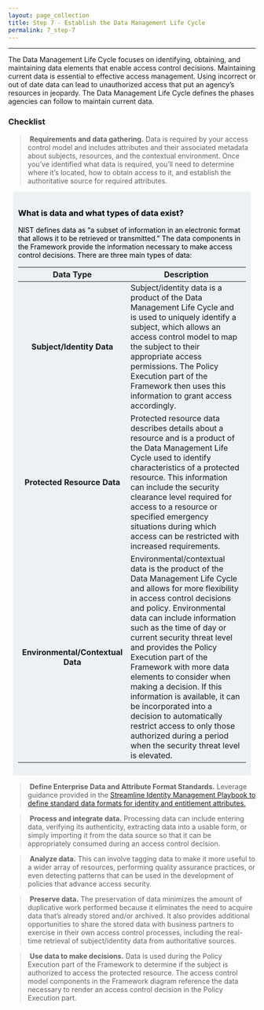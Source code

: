 ```yaml
---
layout: page_collection
title: Step 7 - Establish the Data Management Life Cycle
permalink: 7_step-7
---
```

<script>
$(function() {
  $( "#accordion" ).accordion({
    heightStyle: "content",
    collapsible: "true",
    active: "false"
  });
});
</script>

<script src="https://use.fontawesome.com/e20c671b68.js"></script>
-----------------------------------------------------------

The Data Management Life Cycle focuses on identifying, obtaining, and maintaining data elements that enable access control decisions. Maintaining current data is essential to effective access management. Using incorrect or out of date data can lead to unauthorized access that put an agency’s resources in jeopardy. The Data Management Life Cycle defines the phases agencies can follow to maintain current data.

### Checklist 

> <i class="fa fa-check-square-o"></i> &nbsp;**Requirements and data gathering.** Data is required by your access control model and includes attributes and their associated metadata about subjects, resources, and the contextual environment. Once you’ve identified what data is required, you’ll need to determine where it’s located, how to obtain access to it, and establish the authoritative source for required attributes. 

<div style="background-color: #edf1f3;color: black;margin: 10px;padding: 10px">

<h3><span>What is data and what types of data exist?</span></h3>
<p><span>NIST defines data as “a subset of information in an electronic format that allows it to be retrieved or transmitted.” The data components in the Framework provide the information necessary to make access control decisions. There are three main types of data:</span></p>

| <center> Data Type </center> | <center> Description </center> |
|:----------------------------:|--------------------------------|
| **Subject/Identity Data** | Subject/identity data is a product of the Data Management Life Cycle and is used to uniquely identify a subject, which allows an access control model to map the subject to their appropriate access permissions. The Policy Execution part of the Framework then uses this information to grant access accordingly. |
| **Protected Resource Data** | Protected resource data describes details about a resource and is a product of the Data Management Life Cycle used to identify characteristics of a protected resource. This information can include the security clearance level required for access to a resource or specified emergency situations during which access can be restricted with increased requirements. |
| **Environmental/Contextual Data** | Environmental/contextual data is the product of the Data Management Life Cycle and allows for more flexibility in access control decisions and policy. Environmental data can include information such as the time of day or current security threat level and provides the Policy Execution part of the Framework with more data elements to consider when making a decision. If this information is available, it can be incorporated into a decision to automatically restrict access to only those authorized during a period when the security threat level is elevated. |


</div>

> <i class="fa fa-check-square-o"></i> &nbsp;**Define Enterprise Data and Attribute Format Standards.** Leverage guidance provided in the <a href="https://bnbuckler.github.io/ficam-identity/">Streamline Identity Management Playbook to define standard data formats for identity and entitlement attributes.</a>

> <i class="fa fa-check-square-o"></i> &nbsp;**Process and integrate data.** Processing data can include entering data, verifying its authenticity, extracting data into a usable form, or simply importing it from the data source so that it can be appropriately consumed during an access control decision.

> <i class="fa fa-check-square-o"></i> &nbsp;**Analyze data.** This can involve tagging data to make it more useful to a wider array of resources, performing quality assurance practices, or even detecting patterns that can be used in the development of policies that advance access security.

> <i class="fa fa-check-square-o"></i> &nbsp;**Preserve data.** The preservation of data minimizes the amount of duplicative work performed because it eliminates the need to acquire data that’s already stored and/or archived. It also provides additional opportunities to share the stored data with business partners to exercise in their own access control processes, including the real-time retrieval of subject/identity data from authoritative sources.

> <i class="fa fa-check-square-o"></i> &nbsp;**Use data to make decisions.** Data is used during the Policy Execution part of the Framework to determine if the subject is authorized to access the protected resource. The access control model components in the Framework diagram reference the data necessary to render an access control decision in the Policy Execution part.
